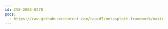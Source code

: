 ```yaml
---
id: CVE-2003-0270
pocs:
  - https://raw.githubusercontent.com/rapid7/metasploit-framework/master/modules/auxiliary/scanner/acpp/login.rb
---
```

